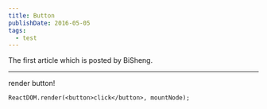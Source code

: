 ```yaml
---
title: Button
publishDate: 2016-05-05
tags: 
  - test
---
```


The first article which is posted by BiSheng.

---

render button!

```__react
ReactDOM.render(<button>click</button>, mountNode);
```